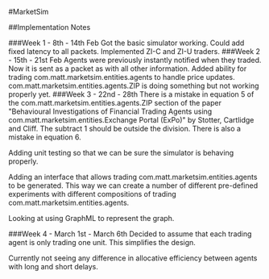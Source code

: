 #MarketSim

##Implementation Notes

###Week 1 - 8th - 14th Feb
Got the basic simulator working. Could add fixed latency to all packets. Implemented ZI-C and ZI-U traders. 
###Week 2 - 15th - 21st Feb
Agents were previously instantly notified when they traded. Now it is sent as a packet as with all other information. 
Added ability for trading com.matt.marketsim.entities.agents to handle price updates.
com.matt.marketsim.entities.agents.ZIP is doing something but not working properly yet.
###Week 3 - 22nd - 28th
There is a mistake in equation 5 of the com.matt.marketsim.entities.agents.ZIP section of the paper "Behavioural Investigations of Financial Trading 
Agents using com.matt.marketsim.entities.Exchange Portal (ExPo)" by Stotter, Cartlidge and Cliff. The subtract 1 should be outside the division.
There is also a mistake in equation 6. 

Adding unit testing so that we can be sure the simulator is behaving properly. 

Adding an interface that allows trading com.matt.marketsim.entities.agents to be generated. This way we can create a number of different pre-defined 
experiments with different compositions of trading com.matt.marketsim.entities.agents.

Looking at using GraphML to represent the graph.

###Week 4 - March 1st - March 6th
Decided to assume that each trading agent is only trading one unit. This simplifies the design. 

Currently not seeing any difference in allocative efficiency between agents with long and short delays. 